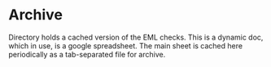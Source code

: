 # Archive
Directory holds a cached version of the EML checks.  This is a dynamic doc, which in use, is a google spreadsheet. The main sheet is cached here periodically as a tab-separated file for archive.




